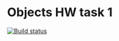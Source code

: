 # Objects HW task 1

[![Build status](https://ci.appveyor.com/api/projects/status/pbj3o3kih9mw1gdu?svg=true)](https://ci.appveyor.com/project/AntonChu/object1)
